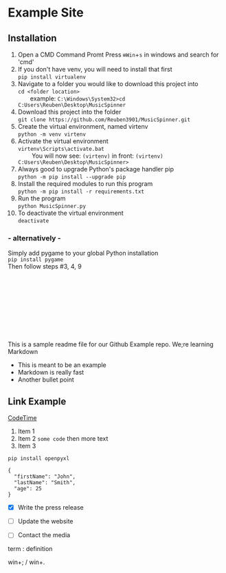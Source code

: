 # Example Site


## Installation

1. Open a CMD Command Promt
Press `⊞Win`+`s` in windows and search for 'cmd'
2. If you don't have venv, you will need to install that first <br />
`pip install virtualenv`
3. Navigate to a folder you would like to download this project into <br />
`cd <folder location>` <br />
  example: `C:\Windows\System32>cd C:Users\Reuben\Desktop\MusicSpinner`
4. Download this project into the folder <br />
`git clone https://github.com/Reuben3901/MusicSpinner.git`
5. Create the virtual environment, named virtenv <br />
`python -m venv virtenv`
6. Activate the virtual environment <br />
`virtenv\Scripts\activate.bat` <br />
   You will now see: `(virtenv)` in front: `(virtenv) C:Users\Reuben\Desktop\MusicSpinner>`
7. Always good to upgrade Python's package handler pip <br />
`python -m pip install --upgrade pip`
8. Install the required modules to run this program <br />
`python -m pip install -r requirements.txt`
9. Run the program <br />
`python MusicSpinner.py`
10. To deactivate the virtual environment <br />
`deactivate`

### - alternatively - 
Simply add pygame to your global Python installation <br />
`pip install pygame` <br />
Then follow steps #3, 4, 9




 <br /> <br /> <br /> <br /> <br /> <br /> <br /> <br />


This is a sample readme file for our Github Example repo. We;re learning Markdown

* This is meant to be an example
* Markdown is really fast
* Another bullet point

## Link Example
[CodeTime](codetime.io)

1. Item 1
2. Item 2  `some code` then more text
3. Item 3

`pip install openpyxl`

```
{
  "firstName": "John",
  "lastName": "Smith",
  "age": 25
}
```


- [x] Write the press release
- [ ] Update the website
- [ ] Contact the media


term
: definition

win+; / win+.
